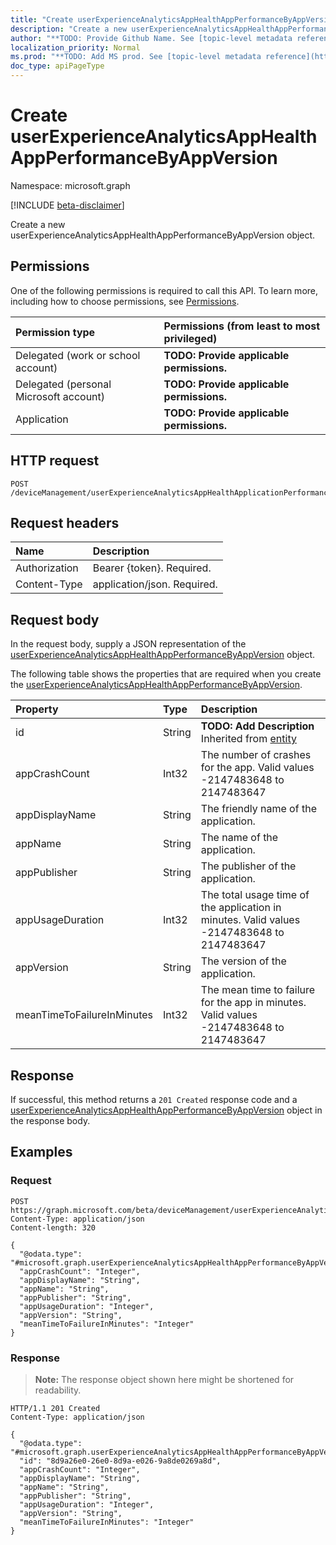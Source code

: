 ```yaml
---
title: "Create userExperienceAnalyticsAppHealthAppPerformanceByAppVersion"
description: "Create a new userExperienceAnalyticsAppHealthAppPerformanceByAppVersion object."
author: "**TODO: Provide Github Name. See [topic-level metadata reference](https://msgo.azurewebsites.net/add/document/guidelines/metadata.html#topic-level-metadata)**"
localization_priority: Normal
ms.prod: "**TODO: Add MS prod. See [topic-level metadata reference](https://msgo.azurewebsites.net/add/document/guidelines/metadata.html#topic-level-metadata)**"
doc_type: apiPageType
---
```


# Create userExperienceAnalyticsAppHealthAppPerformanceByAppVersion
Namespace: microsoft.graph

[!INCLUDE [beta-disclaimer](../../includes/beta-disclaimer.md)]

Create a new userExperienceAnalyticsAppHealthAppPerformanceByAppVersion object.

## Permissions
One of the following permissions is required to call this API. To learn more, including how to choose permissions, see [Permissions](/graph/permissions-reference).

|Permission type|Permissions (from least to most privileged)|
|:---|:---|
|Delegated (work or school account)|**TODO: Provide applicable permissions.**|
|Delegated (personal Microsoft account)|**TODO: Provide applicable permissions.**|
|Application|**TODO: Provide applicable permissions.**|

## HTTP request

<!-- {
  "blockType": "ignored"
}
-->
``` http
POST /deviceManagement/userExperienceAnalyticsAppHealthApplicationPerformanceByAppVersion
```

## Request headers
|Name|Description|
|:---|:---|
|Authorization|Bearer {token}. Required.|
|Content-Type|application/json. Required.|

## Request body
In the request body, supply a JSON representation of the [userExperienceAnalyticsAppHealthAppPerformanceByAppVersion](../resources/userexperienceanalyticsapphealthappperformancebyappversion.md) object.

The following table shows the properties that are required when you create the [userExperienceAnalyticsAppHealthAppPerformanceByAppVersion](../resources/userexperienceanalyticsapphealthappperformancebyappversion.md).

|Property|Type|Description|
|:---|:---|:---|
|id|String|**TODO: Add Description** Inherited from [entity](../resources/entity.md)|
|appCrashCount|Int32|The number of crashes for the app. Valid values -2147483648 to 2147483647|
|appDisplayName|String|The friendly name of the application.|
|appName|String|The name of the application.|
|appPublisher|String|The publisher of the application.|
|appUsageDuration|Int32|The total usage time of the application in minutes. Valid values -2147483648 to 2147483647|
|appVersion|String|The version of the application.|
|meanTimeToFailureInMinutes|Int32|The mean time to failure for the app in minutes. Valid values -2147483648 to 2147483647|



## Response

If successful, this method returns a `201 Created` response code and a [userExperienceAnalyticsAppHealthAppPerformanceByAppVersion](../resources/userexperienceanalyticsapphealthappperformancebyappversion.md) object in the response body.

## Examples

### Request
<!-- {
  "blockType": "request",
  "name": "create_userexperienceanalyticsapphealthappperformancebyappversion_from_"
}
-->
``` http
POST https://graph.microsoft.com/beta/deviceManagement/userExperienceAnalyticsAppHealthApplicationPerformanceByAppVersion
Content-Type: application/json
Content-length: 320

{
  "@odata.type": "#microsoft.graph.userExperienceAnalyticsAppHealthAppPerformanceByAppVersion",
  "appCrashCount": "Integer",
  "appDisplayName": "String",
  "appName": "String",
  "appPublisher": "String",
  "appUsageDuration": "Integer",
  "appVersion": "String",
  "meanTimeToFailureInMinutes": "Integer"
}
```


### Response
>**Note:** The response object shown here might be shortened for readability.
<!-- {
  "blockType": "response",
  "truncated": true,
  "@odata.type": "microsoft.graph.userExperienceAnalyticsAppHealthAppPerformanceByAppVersion"
}
-->
``` http
HTTP/1.1 201 Created
Content-Type: application/json

{
  "@odata.type": "#microsoft.graph.userExperienceAnalyticsAppHealthAppPerformanceByAppVersion",
  "id": "8d9a26e0-26e0-8d9a-e026-9a8de0269a8d",
  "appCrashCount": "Integer",
  "appDisplayName": "String",
  "appName": "String",
  "appPublisher": "String",
  "appUsageDuration": "Integer",
  "appVersion": "String",
  "meanTimeToFailureInMinutes": "Integer"
}
```

